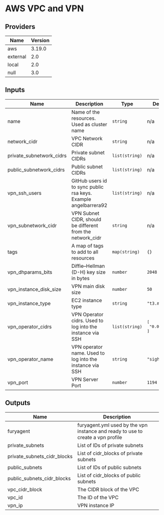 # AWS VPC and VPN

## Providers

| Name     | Version |
| -------- | ------- |
| aws      | 3.19.0  |
| external | 2.0     |
| local    | 2.0     |
| null     | 3.0     |

## Inputs

| Name                     | Description                                                     | Type           | Default                                | Required |
| ------------------------ | --------------------------------------------------------------- | -------------- | -------------------------------------- | :------: |
| name                     | Name of the resources. Used as cluster name                     | `string`       | n/a                                    |   yes    |
| network_cidr             | VPC Network CIDR                                                | `string`       | n/a                                    |   yes    |
| private_subnetwork_cidrs | Private subnet CIDRs                                            | `list(string)` | n/a                                    |   yes    |
| public_subnetwork_cidrs  | Public subnet CIDRs                                             | `list(string)` | n/a                                    |   yes    |
| vpn_ssh_users            | GitHub users id to sync public rsa keys. Example angelbarrera92 | `list(string)` | n/a                                    |   yes    |
| vpn_subnetwork_cidr      | VPN Subnet CIDR, should be different from the network_cidr      | `string`       | n/a                                    |   yes    |
| tags                     | A map of tags to add to all resources                           | `map(string)`  | `{}`                                   |    no    |
| vpn_dhparams_bits        | Diffie–Hellman (D-H) key size in bytes                          | `number`       | `2048`                                 |    no    |
| vpn_instance_disk_size   | VPN main disk size                                              | `number`       | `50`                                   |    no    |
| vpn_instance_type        | EC2 instance type                                               | `string`       | `"t3.micro"`                           |    no    |
| vpn_operator_cidrs       | VPN Operator cidrs. Used to log into the instance via SSH       | `list(string)` | <pre>[<br>  "0.0.0.0/0"<br>]<br></pre> |    no    |
| vpn_operator_name        | VPN operator name. Used to log into the instance via SSH        | `string`       | `"sighup"`                             |    no    |
| vpn_port                 | VPN Server Port                                                 | `number`       | `1194`                                 |    no    |

## Outputs

| Name                        | Description                                                                     |
| --------------------------- | ------------------------------------------------------------------------------- |
| furyagent                   | furyagent.yml used by the vpn instance and ready to use to create a vpn profile |
| private_subnets             | List of IDs of private subnets                                                  |
| private_subnets_cidr_blocks | List of cidr_blocks of private subnets                                          |
| public_subnets              | List of IDs of public subnets                                                   |
| public_subnets_cidr_blocks  | List of cidr_blocks of public subnets                                           |
| vpc_cidr_block              | The CIDR block of the VPC                                                       |
| vpc_id                      | The ID of the VPC                                                               |
| vpn_ip                      | VPN instance IP                                                                 |
